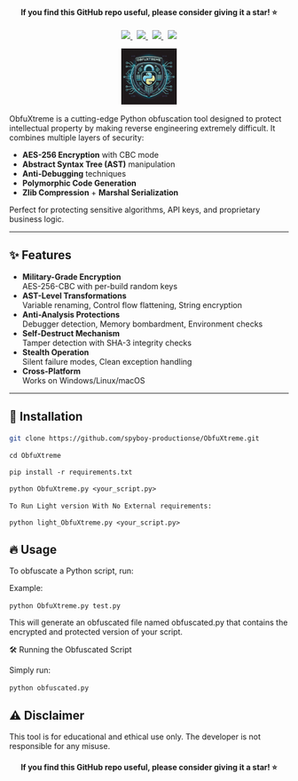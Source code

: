 <h4 align="center"> If you find this GitHub repo useful, please consider giving it a star! ⭐️ </h4> 
<p align="center">
    <a href="https://spyboy.in/twitter">
      <img src="https://img.shields.io/badge/-TWITTER-black?logo=twitter&style=for-the-badge">
    </a>
    &nbsp;
    <a href="https://spyboy.in/">
      <img src="https://img.shields.io/badge/-spyboy.in-black?logo=google&style=for-the-badge">
    </a>
    &nbsp;
    <a href="https://spyboy.blog/">
      <img src="https://img.shields.io/badge/-spyboy.blog-black?logo=wordpress&style=for-the-badge">
    </a>
    &nbsp;
    <a href="https://spyboy.in/Discord">
      <img src="https://img.shields.io/badge/-Discord-black?logo=discord&style=for-the-badge">
    </a>
  
</p>

<p align="center">
  <img width="20%" src="https://github.com/spyboy-productions/ObfuXtreme/blob/main/logo_ObfuXtreme.jpg" />
</p>


ObfuXtreme is a cutting-edge Python obfuscation tool designed to protect intellectual property by making reverse engineering extremely difficult. It combines multiple layers of security:

- **AES-256 Encryption** with CBC mode
- **Abstract Syntax Tree (AST)** manipulation
- **Anti-Debugging** techniques
- **Polymorphic Code Generation**
- **Zlib Compression** + **Marshal Serialization**

Perfect for protecting sensitive algorithms, API keys, and proprietary business logic.

---

## ✨ Features

- **Military-Grade Encryption**  
  AES-256-CBC with per-build random keys
- **AST-Level Transformations**  
  Variable renaming, Control flow flattening, String encryption
- **Anti-Analysis Protections**  
  Debugger detection, Memory bombardment, Environment checks
- **Self-Destruct Mechanism**  
  Tamper detection with SHA-3 integrity checks
- **Stealth Operation**  
  Silent failure modes, Clean exception handling
- **Cross-Platform**  
  Works on Windows/Linux/macOS

---

## 📖 Installation
```bash
git clone https://github.com/spyboy-productionse/ObfuXtreme.git
```
```
cd ObfuXtreme
```
```
pip install -r requirements.txt
```
```
python ObfuXtreme.py <your_script.py>
```
`To Run Light version With No External requirements:`
```
python light_ObfuXtreme.py <your_script.py>
```
## 🔥 Usage

To obfuscate a Python script, run:

Example:

`python ObfuXtreme.py test.py`

This will generate an obfuscated file named obfuscated.py that contains the encrypted and protected version of your script.

🛠️ Running the Obfuscated Script

Simply run:

`python obfuscated.py`

## ⚠️ Disclaimer

This tool is for educational and ethical use only. The developer is not responsible for any misuse.

<h4 align="center"> If you find this GitHub repo useful, please consider giving it a star! ⭐️ </h4> 
